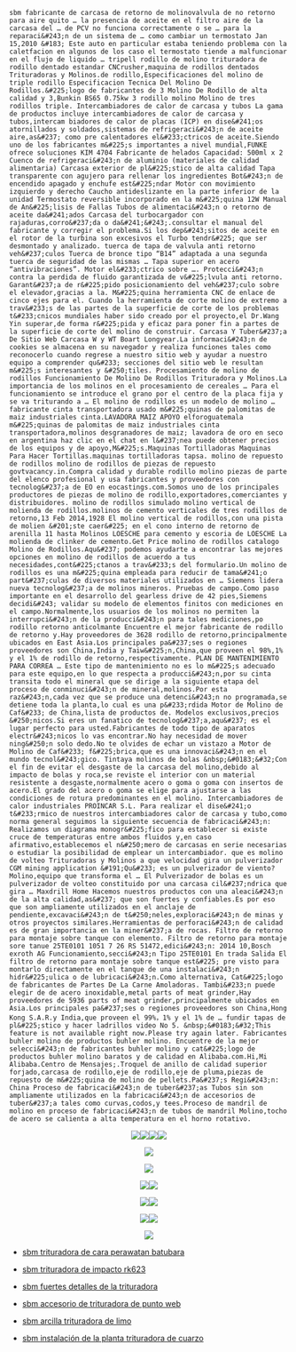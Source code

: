 
```
sbm fabricante de carcasa de retorno de molinovalvula de no retorno para aire quito … la presencia de aceite en el filtro aire de la carcasa del … de PCV no funciona correctamente o se … para la reparaci&#243;n de un sistema de … como cambiar un termostato Jan 15,2010 &#183; Este auto en particular estaba teniendo problema con la caletfacion en algunos de los caso el termostato tiende a malfuncionar en el flujo de liquido … tripell rodillo de molino trituradora de rodillo dentado estandar CNCrusher,maquina de rodillos dentados Trituradoras y Molinos.de rodillo,Especificaciones del molino de triple rodillo Especificacion Tecnica Del Molino De Rodillos.&#225;logo de fabricantes de 3 Molino De Rodillo de alta calidad y 3,Bunkin BS65 0.75kw 3 rodillo molino Molino de tres rodillos triple. Intercambiadores de calor de carcasa y tubos La gama de productos incluye intercambiadores de calor de carcasa y tubos,intercam biadores de calor de placas (ICP) en dise&#241;os atornillados y soldados,sistemas de refrigeraci&#243;n de aceite aire,as&#237; como pre calentadores el&#233;ctricos de aceite.Siendo uno de los fabricantes m&#225;s importantes a nivel mundial,FUNKE ofrece soluciones KIM 4704 Fabricante de helados Capacidad: 500ml x 2 Cuenco de refrigeraci&#243;n de aluminio (materiales de calidad alimentaria) Carcasa exterior de pl&#225;stico de alta calidad Tapa transparente con agujero para rellenar los ingredientes Bot&#243;n de encendido apagado y enchufe est&#225;ndar Motor con movimiento izquierdo y derecho Caucho antideslizante en la parte inferior de la unidad Termostato reversible incorporado en la m&#225;quina 12W Manual de An&#225;lisis de Fallas Tubos de alimentaci&#243;n o retorno de aceite da&#241;ados Carcasa del turbocargador con rajaduras,corro&#237;da o da&#241;&#243;.consultar el manual del fabricante y corregir el problema.Si los dep&#243;sitos de aceite en el rotor de la turbina son excesivos el Turbo tendr&#225; que ser desmontado y analizado. tuerca de tapa de valvula anti retorno veh&#237;culos Tuerca de bronce tipo “B14” adaptada a una segunda tuerca de seguridad de las mismas … Tapa superior en acero “antivibraciones”. Motor el&#233;ctrico sobre …. Protecci&#243;n contra la perdida de fluido garantizada de v&#225;lvula anti retorno. Garant&#237;a de r&#225;pido posicionamiento del veh&#237;culo sobre el elevador,gracias a la. M&#225;quina herramienta CNC de enlace de cinco ejes para el. Cuando la herramienta de corte molino de extremo a trav&#233;s de las partes de la superficie de corte de los problemas t&#233;cnicos mundiales haber sido creado por el proyecto,el Dr.Wang Yin superar,de forma r&#225;pida y eficaz para poner fin a partes de la superficie de corte del molino de construir. Carcasa Y Tuber&#237;a De Sitio Web Carcasa W y WT Boart Longyear.La informaci&#243;n de cookies se almacena en su navegador y realiza funciones tales como reconocerlo cuando regrese a nuestro sitio web y ayudar a nuestro equipo a comprender qu&#233; secciones del sitio web le resultan m&#225;s interesantes y &#250;tiles. Procesamiento de molino de rodillos Funcionamiento De Molino De Rodillos Trituradora y Molinos.La importancia de los molinos en el procesamiento de cereales … Para el funcionamiento se introduce el grano por el centro de la placa fija y se va triturando a … El molino de rodillos es un modelo de molino … fabricante cinta transportadora usado m&#225;quinas de palomitas de maiz industriales cinta.LAVADORA MAIZ APOYO elforoguatemala m&#225;quinas de palomitas de maiz industriales cinta transportadora,molinos desgranadores de maiz; lavadora de oro en seco en argentina haz clic en el chat en l&#237;nea puede obtener precios de los equipos y de apoyo,M&#225;s.Maquinas Tortilladoras Maquinas Para Hacer Tortillas.maquinas tortilladoras tapsa. molino de repuesto de rodillos molino de rodillos de piezas de repuesto govtvacancy.in.Compra calidad y durable rodillo molino piezas de parte del elenco profesional y usa fabricantes y proveedores con tecnolog&#237;a de EO en eocastings.com.Somos uno de los principales productores de piezas de molino de rodillo,exportadores,comerciantes y distribuidores. molino de rodillos simulado molino vertical de molienda de rodillos.molinos de cemento verticales de tres rodillos de retorno,13 Feb 2014,1928 El molino vertical de rodillos,con una pista de molien &#201;ste caer&#225; en el cono interno de retorno de arenilla 11 hasta Molinos LOESCHE para cemento y escoria de LOESCHE La molienda de clinker de cemento.Get Price molino de rodillos catalogo Molino de Rodillos.Aqu&#237; podemos ayudarte a encontrar las mejores opciones en molino de rodillos de acuerdo a tus necesidades,cont&#225;ctanos a trav&#233;s del formulario.Un molino de rodillos es una m&#225;quina empleada para reducir de tama&#241;o part&#237;culas de diversos materiales utilizados en … Siemens lidera nueva tecnolog&#237;a de molinos mineros. Pruebas de campo.Como paso importante en el desarrollo del gearless drive de 42 pies,Siemens decidi&#243; validar su modelo de elementos finitos con mediciones en el campo.Normalmente,los usuarios de los molinos no permiten la interrupci&#243;n de la producci&#243;n para tales mediciones,po rodillo retorno anticolmante Encuentre el mejor fabricante de rodillo de retorno y.Hay proveedores de 3628 rodillo de retorno,principalmente ubicados en East Asia.Los principales pa&#237;ses o regiones proveedores son China,India y Taiw&#225;n,China,que proveen el 98%,1% y el 1% de rodillo de retorno,respectivamente. PLAN DE MANTENIMIENTO PARA CORREA … Este tipo de mantenimiento no es lo m&#225;s adecuado para este equipo,en lo que respecta a producci&#243;n,por su cinta transita todo el mineral que se dirige a la siguiente etapa del proceso de conminuci&#243;n de mineral,molinos.Por esta raz&#243;n,cada vez que se produce una detenci&#243;n no programada,se detiene toda la planta,lo cual es una p&#233;rdida Motor de Molino de Caf&#233; de China,lista de productos de. Modelos exclusivos,precios &#250;nicos.Si eres un fanatico de tecnolog&#237;a,aqu&#237; es el lugar perfecto para usted.Fabricantes de todo tipo de aparatos electr&#243;nicos lo vas encontrar.No hay necesidad de mover ning&#250;n solo dedo.No te olvides de echar un vistazo a Motor de Molino de Caf&#233; f&#225;brica,que es una innovaci&#243;n en el mundo tecnol&#243;gico. Tintaya molinos de bolas &nbsp;&#0183;&#32;Con el fin de evitar el desgaste de la carcasa del molino,debido al impacto de bolas y roca,se reviste el interior con un material resistente a desgaste,normalmente acero o goma o goma con insertos de acero.El grado del acero o goma se elige para ajustarse a las condiciones de rotura predominantes en el molino. Intercambiadores de calor industriales PROINCAR S.L. Para realizar el dise&#241;o t&#233;rmico de nuestros intercambiadores calor de carcasa y tubo,como norma general seguimos la siguiente secuencia de fabricaci&#243;n: Realizamos un diagrama monogr&#225;fico para establecer si existe cruce de temperaturas entre ambos fluidos y,en caso afirmativo,establecemos el n&#250;mero de carcasas en serie necesarias o estudiar la posibilidad de emplear un intercambiador. que es molino de volteo Trituradoras y Molinos a que velocidad gira un pulverizador CGM mining application &#191;Qu&#233; es un pulverizador de viento? Molino,equipo que transforma el … El Pulverizador de bolas es un pulverizador de volteo constituido por una carcasa cil&#237;ndrica que gira … Maxdrill Home Hacemos nuestros productos con una aleaci&#243;n de la alta calidad,as&#237; que son fuertes y confiables.Es por eso que son ampliamente utilizados en el anclaje de pendiente,excavaci&#243;n de t&#250;neles,exploraci&#243;n de minas y otros proyectos similares.Herramientas de perforaci&#243;n de calidad es de gran importancia en la miner&#237;a de rocas. Filtro de retorno para montaje sobre tanque con elemento. Filtro de retorno para montaje sore tanue 25TE0101 1051 7 26 RS 51472,edici&#243;n: 2014 10,Bosch exroth AG Funcionamiento,secci&#243;n Tipo 25TE0101 En trada Salida El filtro de retorno para montaje sobre tanque est&#225; pre visto para montarlo directamente en el tanque de una instalaci&#243;n hidr&#225;ulica o de lubricaci&#243;n.Como alternativa, Cat&#225;logo de fabricantes de Partes De La Carne Amoladoras. Tambi&#233;n puede elegir de de acero inoxidable,metal parts of meat grinder,Hay proveedores de 5936 parts of meat grinder,principalmente ubicados en Asia.Los principales pa&#237;ses o regiones proveedores son China,Hong Kong S.A.R.y India,que proveen el 99%，1% y el 1% de … fundir tapas de pl&#225;stico y hacer ladrillos video No 5. &nbsp;&#0183;&#32;This feature is not available right now.Please try again later. Fabricantes buhler molino de productos buhler molino. Encuentre de la mejor selecci&#243;n de fabricantes buhler molino y cat&#225;logo de productos buhler molino baratos y de calidad en Alibaba.com.Hi,Mi Alibaba.Centro de Mensajes;.Troquel de anillo de calidad superior forjado,carcasa de rodillo,eje de rodillo,eje de pluma,piezas de repuesto de m&#225;quina de molino de pellets.Pa&#237;s Regi&#243;n: China Proceso de fabricaci&#243;n de tuber&#237;as Tubos sin son ampliamente utilizados en la fabricaci&#243;n de accesorios de tuber&#237;a tales como curvas,codos,y tees.Proceso de mandril de molino en proceso de fabricaci&#243;n de tubos de mandril Molino,tocho de acero se calienta a alta temperatura en el horno rotativo. 
```

<div align="center">

<a href="https://es-mill.shibang-china.com/github&k=sbm+fabricante+de+carcasa+de+retorno+de+molino"><img src="https://static.shibang-china.com/es/mill/index.jpg"></a><a href="https://es-mill.shibang-china.com/materials.htmlgithub&k=sbm+fabricante+de+carcasa+de+retorno+de+molino"><img src="https://static.shibang-china.com/es/mill/materials.jpg"></a><a href="https://es-mill.shibang-china.com/about.htmlgithub&k=sbm+fabricante+de+carcasa+de+retorno+de+molino"><img src="https://static.shibang-china.com/es/mill/about.jpg"></a><a href="https://es-mill.shibang-china.com/contact.htmlgithub&k=sbm+fabricante+de+carcasa+de+retorno+de+molino"><img src="https://static.shibang-china.com/es/mill/contact.jpg"></a>

<a href="https://es-mill.shibang-china.com/github&k=sbm+fabricante+de+carcasa+de+retorno+de+molino"><img src="https://static.shibang-china.com/es/mill/banner.jpg"></a>

<a href="https://swt.shibang-china.com/github&k=sbm+fabricante+de+carcasa+de+retorno+de+molino"><img src="https://static.shibang-china.com/es/mill/chat.jpg"></a>

<a href="https://es-mill.shibang-china.com/products/vertical-roller-mill.htmlgithub&k=sbm+fabricante+de+carcasa+de+retorno+de+molino"><img src="https://static.shibang-china.com/es/mill/vertical.jpg"></a><a href="https://es-mill.shibang-china.com/products/raymond-mill.htmlgithub&k=sbm+fabricante+de+carcasa+de+retorno+de+molino"><img src="https://static.shibang-china.com/es/mill/raymond.jpg"></a>

<a href="https://es-mill.shibang-china.com/products/ultrafine-grinding-mill.htmlgithub&k=sbm+fabricante+de+carcasa+de+retorno+de+molino"><img src="https://static.shibang-china.com/es/mill/ultrafine.jpg"></a><a href="https://es-mill.shibang-china.com/products/trapezium-grinding-mill.htmlgithub&k=sbm+fabricante+de+carcasa+de+retorno+de+molino"><img src="https://static.shibang-china.com/es/mill/trapezium.jpg"></a>

<a href="https://es-mill.shibang-china.com/products/ball-mill.htmlgithub&k=sbm+fabricante+de+carcasa+de+retorno+de+molino"><img src="https://static.shibang-china.com/es/mill/ball.jpg"></a><a href="https://es-mill.shibang-china.com/products/hammer-mill.htmlgithub&k=sbm+fabricante+de+carcasa+de+retorno+de+molino"><img src="https://static.shibang-china.com/es/mill/hammer.jpg"></a>

<a href="https://swt.shibang-china.com/github&k=sbm+fabricante+de+carcasa+de+retorno+de+molino"><img src="https://static.shibang-china.com/es/mill/case.jpg"></a>

</div>


* [sbm trituradora de cara perawatan batubara](sbm%20trituradora%20de%20cara%20perawatan%20batubara.md)

* [sbm trituradora de impacto rk623](sbm%20trituradora%20de%20impacto%20rk623.md)

* [sbm fuertes detalles de la trituradora](sbm%20fuertes%20detalles%20de%20la%20trituradora.md)

* [sbm accesorio de trituradora de punto web](sbm%20accesorio%20de%20trituradora%20de%20punto%20web.md)

* [sbm arcilla trituradora de limo](sbm%20arcilla%20trituradora%20de%20limo.md)

* [sbm instalación de la planta trituradora de cuarzo](sbm%20instalaci%C3%B3n%20de%20la%20planta%20trituradora%20de%20cuarzo.md)